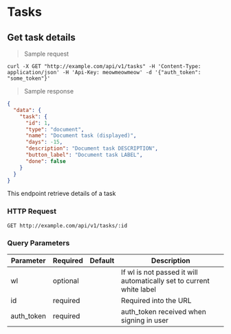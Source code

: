 # Tasks

## Get task details

> Sample request

```shell
curl -X GET "http://example.com/api/v1/tasks" -H 'Content-Type: application/json' -H 'Api-Key: meowmeowmeow' -d '{"auth_token": "some_token"}'
```

> Sample response

```json
{
  "data": {
    "task": {
      "id": 1,
      "type": "document",
      "name": "Document task (displayed)",
      "days": -15,
      "description": "Document task DESCRIPTION",
      "button_label": "Document task LABEL",
      "done": false
    }
  }
}
```
This endpoint retrieve details of a task

### HTTP Request

`GET http://example.com/api/v1/tasks/:id`

### Query Parameters

Parameter | Required | Default | Description
--------- | ------- | ------- | -----------
wl | optional | | If wl is not passed it will automatically set to current white label
id | required | | Required into the URL
auth_token | required | | auth_token received when signing in user
